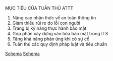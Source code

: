 MỤC TIÊU CỦA TUÂN THỦ ATTT
1. Nâng cao nhận thức về an toàn thông tin
2. Giảm thiểu rủi ro do lỗi con người
3. Trang bị kỹ năng thực hành bảo mật
4. Góp phần xây dựng văn hóa bảo mật trong ITS
5. Tăng khả năng phản ứng khi có sự cố
6. Tuân thủ các quy định pháp luật và tiêu chuẩn

[Schema](page_17_img_0.png)
[Schema](page_17_img_1.png)
